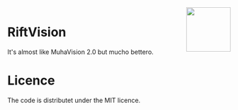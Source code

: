 <div style="float:right;"><img src="http://i.imgur.com/o6vYmRa.jpg" width=100></div>

# RiftVision
It's almost like MuhaVision 2.0 but mucho bettero.

# Licence
The code is distributet under the MIT licence.
